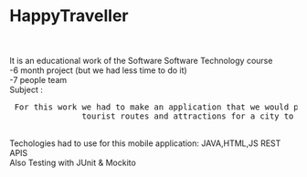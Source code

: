 # HappyTraveller
<br>
<br>
It is an educational work of the Software Software Technology course
<br>
-6 month project (but we had less time to do it)
<br>
-7 people team
<br>
Subject : <br>
              <pre> For this work we had to make an application that we would propose to one
               tourist routes and attractions for a city to visit. </pre>
<br>
Techologies had to use for this mobile application: JAVA,HTML,JS REST APIS  <br>
Also Testing with JUnit & Mockito

